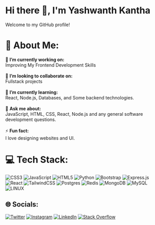 # Hi there 👋, I'm Yashwanth Kantha

Welcome to my GitHub profile!

# 💫 About Me:
🔭 **I’m currently working on:**  <br>Improving My Frontend Development Skills<br><br>👯 **I’m looking to collaborate on:**  <br>Fullstack projects<br><br>🌱 **I’m currently learning:**  <br>React, Node.js, Databases, and Some backend technologies.<br><br>💬 **Ask me about:**  <br>JavaScript, HTML, CSS, React, Node.js and any general software development questions.<br><br>⚡ **Fun fact:**  <br>I love designing websites and UI.

# 💻 Tech Stack:
 ![CSS3](https://img.shields.io/badge/css3-%231572B6.svg?style=for-the-badge&logo=css3&logoColor=white) ![JavaScript](https://img.shields.io/badge/javascript-%23323330.svg?style=for-the-badge&logo=javascript&logoColor=%23F7DF1E) ![HTML5](https://img.shields.io/badge/html5-%23E34F26.svg?style=for-the-badge&logo=html5&logoColor=white) ![Python](https://img.shields.io/badge/python-3670A0?style=for-the-badge&logo=python&logoColor=ffdd54) ![Bootstrap](https://img.shields.io/badge/bootstrap-%23563D7C.svg?style=for-the-badge&logo=bootstrap&logoColor=white) ![Express.js](https://img.shields.io/badge/express.js-%23404d59.svg?style=for-the-badge&logo=express&logoColor=%2361DAFB) ![React](https://img.shields.io/badge/react-%2320232a.svg?style=for-the-badge&logo=react&logoColor=%2361DAFB) ![TailwindCSS](https://img.shields.io/badge/tailwindcss-%2338B2AC.svg?style=for-the-badge&logo=tailwind-css&logoColor=white) ![Postgres](https://img.shields.io/badge/postgres-%23316192.svg?style=for-the-badge&logo=postgresql&logoColor=white) ![Redis](https://img.shields.io/badge/redis-%23DD0031.svg?style=for-the-badge&logo=redis&logoColor=white) ![MongoDB](https://img.shields.io/badge/MongoDB-%234ea94b.svg?style=for-the-badge&logo=mongodb&logoColor=white) ![MySQL](https://img.shields.io/badge/mysql-%2300f.svg?style=for-the-badge&logo=mysql&logoColor=white) ![LINUX](https://img.shields.io/badge/Linux-FCC624?style=for-the-badge&logo=linux&logoColor=black) 

## 🌐 Socials:
[![Twitter](https://img.shields.io/badge/Twitter-%231DA1F2.svg?logo=Twitter&logoColor=white)](https://twitter.com/Yashwanth013) [![Instagram](https://img.shields.io/badge/Instagram-%23E4405F.svg?logo=Instagram&logoColor=white)](https://www.instagram.com/yashwanth._.02) [![LinkedIn](https://img.shields.io/badge/LinkedIn-%230077B5.svg?logo=linkedin&logoColor=white)](https://www.linkedin.com/in/yashwanth-kantha) [![Stack Overflow](https://img.shields.io/badge/-Stackoverflow-FE7A16?logo=stack-overflow&logoColor=white)](https://stackoverflow.com/users/15972675)

